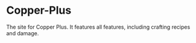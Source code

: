 # Copper-Plus
The site for Copper Plus. It features all features, including crafting recipes and damage. 
